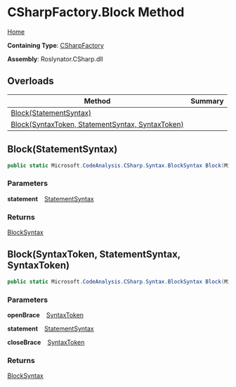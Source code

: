 # CSharpFactory\.Block Method

[Home](../../../../README.md)

**Containing Type**: [CSharpFactory](../README.md)

**Assembly**: Roslynator\.CSharp\.dll

## Overloads

| Method | Summary |
| ------ | ------- |
| [Block(StatementSyntax)](#907225641) | |
| [Block(SyntaxToken, StatementSyntax, SyntaxToken)](#1654242285) | |

<a id="907225641"></a>

## Block\(StatementSyntax\) 

```csharp
public static Microsoft.CodeAnalysis.CSharp.Syntax.BlockSyntax Block(Microsoft.CodeAnalysis.CSharp.Syntax.StatementSyntax statement)
```

### Parameters

**statement** &ensp; [StatementSyntax](https://docs.microsoft.com/en-us/dotnet/api/microsoft.codeanalysis.csharp.syntax.statementsyntax)

### Returns

[BlockSyntax](https://docs.microsoft.com/en-us/dotnet/api/microsoft.codeanalysis.csharp.syntax.blocksyntax)

<a id="1654242285"></a>

## Block\(SyntaxToken, StatementSyntax, SyntaxToken\) 

```csharp
public static Microsoft.CodeAnalysis.CSharp.Syntax.BlockSyntax Block(Microsoft.CodeAnalysis.SyntaxToken openBrace, Microsoft.CodeAnalysis.CSharp.Syntax.StatementSyntax statement, Microsoft.CodeAnalysis.SyntaxToken closeBrace)
```

### Parameters

**openBrace** &ensp; [SyntaxToken](https://docs.microsoft.com/en-us/dotnet/api/microsoft.codeanalysis.syntaxtoken)

**statement** &ensp; [StatementSyntax](https://docs.microsoft.com/en-us/dotnet/api/microsoft.codeanalysis.csharp.syntax.statementsyntax)

**closeBrace** &ensp; [SyntaxToken](https://docs.microsoft.com/en-us/dotnet/api/microsoft.codeanalysis.syntaxtoken)

### Returns

[BlockSyntax](https://docs.microsoft.com/en-us/dotnet/api/microsoft.codeanalysis.csharp.syntax.blocksyntax)

